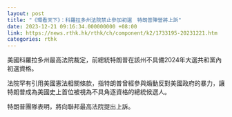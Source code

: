 ```yaml
---
layout: post
title: "《環看天下》：科羅拉多州法院禁止參加初選　特朗普陣營將上訴"
date: 2023-12-21 09:16:34.000000000 +08:00
link: https://news.rthk.hk/rthk/ch/component/k2/1733195-20231221.htm
categories: rthk
---
```


美國科羅拉多州最高法院裁定，前總統特朗普在該州不具備2024年大選共和黨內初選資格。

法院罕有引用美國憲法相關條款，指特朗普曾經參與煽動反對美國政府的暴力，讓特朗普成為美國史上首位被視為不具角逐資格的總統候選人。

特朗普團隊表明，將向聯邦最高法院提出上訴。
